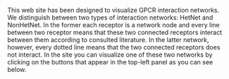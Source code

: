 This web site has been designed to visualize GPCR interaction networks. We distinguish between two types of interaction networks: HetNet and NonHetNet. In the former each receptor is a network node and every line between two receptor means that these two connected receptors interact between them according to consulted literature. In the latter network, however, every dotted line means that the two connected receptors does not interact. In the site you can visualize one of these two networks by clicking on the buttons that appear in the top-left panel as you can see below.